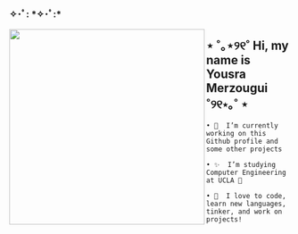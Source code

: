 <h3>✧･ﾟ: *✧･ﾟ:*</h3>

<!--
**y707171/y707171** is a ✨ _special_ ✨ repository because its `README.md` (this file) appears on your GitHub profile.-->
<img align = "left" src = "https://github.com/y707171/y707171/assets/158012680/2f89dc0d-f60e-4357-acec-ba7f54919712" width = "350px">

<h2> ⋆ ˚｡⋆୨୧˚ Hi, my name is Yousra Merzougui ˚୨୧⋆｡˚ ⋆</h2>

    • 🎀  I’m currently working on this Github profile and some other projects 

    • ✨  I’m studying Computer Engineering at UCLA 🐻

    • 🍰  I love to code, learn new languages, tinker, and work on projects!
